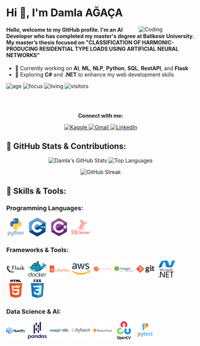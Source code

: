 <h1 align="left">Hi 👋, I'm Damla AĞAÇA</h1>  
<img align="right" alt="Coding" width="150" src="https://r.resimlink.com/xw9A3anQdO0.gif">
<h4 align="left">Hello, welcome to my GitHub profile. I'm an AI Developer who has completed my master's degree at Balikesir University. My master’s thesis focused on "CLASSIFICATION OF HARMONIC-PRODUCING RESIDENTIAL TYPE LOADS USING ARTIFICIAL NEURAL NETWORKS"</h4>

- 🔭 Currently working on **AI**, **ML**, **NLP**, **Python**, **SQL**, **RestAPI**, and **Flask**  
- 🌱 Exploring **C#** and **.NET** to enhance my web development skills 

![age](https://img.shields.io/badge/age-25-1f77b4)
![focus](https://img.shields.io/badge/focus-AI-4caf50)
![living](https://img.shields.io/badge/living-Turkey-red)
![visitors](https://profile-counter.glitch.me/{dagaca}/count.svg)

<br />
<br />

<p align="center">
  <strong>Connect with me:</strong>
</p>

<p align="center">
  <a href="https://www.kaggle.com/dagaca" target="_blank">
    <img src="https://img.shields.io/badge/Kaggle-1a73e8?style=for-the-badge&logo=kaggle&logoColor=white" alt="Kaggle" />
  </a>
  <a href="mailto:dagacaa@gmail.com" target="_blank">
    <img src="https://img.shields.io/badge/Gmail-c14438?style=for-the-badge&logo=gmail&logoColor=white" alt="Gmail" />
  </a>
  <a href="https://www.linkedin.com/in/damlaagaca/" target="_blank">
    <img src="https://img.shields.io/badge/LinkedIn-0077b5?style=for-the-badge&logo=linkedin&logoColor=white" alt="LinkedIn" />
  </a>
</p>


## 🧠 GitHub Stats & Contributions:

<p align="center">
  <img src="https://github-readme-stats.vercel.app/api?username=dagaca&show_icons=true&theme=radical&hide=contribs,prs" alt="Damla's GitHub Stats" height="135px" />
  <img src="https://github-readme-stats.vercel.app/api/top-langs/?username=dagaca&layout=compact&theme=radical" alt="Top Languages" height="135px" />
</p>

<p align="center">
  <img src="https://github-readme-streak-stats.herokuapp.com/?user=dagaca&theme=radical" alt="GitHub Streak" height="135px" />
</p>



## 💼 Skills & Tools:

### Programming Languages:
<div>
  <img src="https://github.com/devicons/devicon/blob/master/icons/python/python-original-wordmark.svg" title="Python" alt="Python" width="50" height="50"/>&nbsp;
  <img src="https://github.com/devicons/devicon/blob/master/icons/cplusplus/cplusplus-original.svg" title="C++" alt="C++" width="50" height="50"/>&nbsp;
  <img src="https://github.com/devicons/devicon/blob/master/icons/csharp/csharp-original.svg" title="C#" alt="C#" width="50" height="50"/>&nbsp;
  <img src="https://github.com/devicons/devicon/blob/master/icons/microsoftsqlserver/microsoftsqlserver-plain-wordmark.svg" title="SQL" alt="SQL" width="50" height="50"/>&nbsp;
</div>

### Frameworks & Tools:
<div>
  <img src="https://github.com/devicons/devicon/blob/master/icons/flask/flask-original-wordmark.svg" title="Flask" alt="Flask" width="50" height="50"/>&nbsp;
  <img src="https://github.com/devicons/devicon/blob/master/icons/docker/docker-original-wordmark.svg" title="Docker" alt="Docker" width="50" height="50"/>&nbsp;
  <img src="https://github.com/devicons/devicon/blob/master/icons/ubuntu/ubuntu-plain-wordmark.svg" title="Ubuntu" alt="Ubuntu" width="50" height="50"/>&nbsp;
  <img src="https://github.com/devicons/devicon/blob/master/icons/amazonwebservices/amazonwebservices-original-wordmark.svg" title="AWS" alt="AWS" width="50" height="50"/>&nbsp;
  <img src="https://github.com/devicons/devicon/blob/master/icons/postman/postman-original-wordmark.svg" title="Postman" alt="Postman" width="50" height="50"/>&nbsp;
  <img src="https://github.com/devicons/devicon/blob/master/icons/swagger/swagger-original-wordmark.svg" title="Swagger" alt="Swagger" width="50" height="50"/>&nbsp;
  <img src="https://github.com/devicons/devicon/blob/master/icons/git/git-original-wordmark.svg" title="Git" alt="Git" width="50" height="50"/>&nbsp;
  <img src="https://github.com/devicons/devicon/blob/master/icons/dot-net/dot-net-original-wordmark.svg" title=".NET" alt=".NET" width="50" height="50"/>&nbsp;
  <img src="https://github.com/devicons/devicon/blob/master/icons/html5/html5-original-wordmark.svg" title="HTML" alt="HTML" width="50" height="50"/>&nbsp;
  <img src="https://github.com/devicons/devicon/blob/master/icons/css3/css3-original-wordmark.svg" title="CSS" alt="CSS" width="50" height="50"/>&nbsp;
</div>

### Data Science & AI:
<div>
  <img src="https://github.com/devicons/devicon/blob/master/icons/numpy/numpy-original-wordmark.svg" title="Numpy" alt="Numpy" width="50" height="50"/>&nbsp;
  <img src="https://github.com/devicons/devicon/blob/master/icons/pandas/pandas-original-wordmark.svg" title="Pandas" alt="Pandas" width="50" height="50"/>&nbsp;
  <img src="https://github.com/devicons/devicon/blob/master/icons/matplotlib/matplotlib-original-wordmark.svg" title="Matplotlib" alt="Matplotlib" width="50" height="50"/>&nbsp;
  <img src="https://github.com/devicons/devicon/blob/master/icons/pytorch/pytorch-original-wordmark.svg" title="Pytorch" alt="Pytorch" width="50" height="50"/>&nbsp;
  <img src="https://github.com/devicons/devicon/blob/master/icons/tensorflow/tensorflow-original-wordmark.svg" title="TensorFlow" alt="TensorFlow" width="50" height="50"/>&nbsp;
  <img src="https://github.com/devicons/devicon/blob/master/icons/opencv/opencv-original-wordmark.svg" title="OpenCV" alt="OpenCV" width="50" height="50"/>&nbsp;
  <img src="https://github.com/devicons/devicon/blob/master/icons/pytest/pytest-original-wordmark.svg" title="Pytest" alt="Pytest" width="50" height="50"/>&nbsp;
</div>
